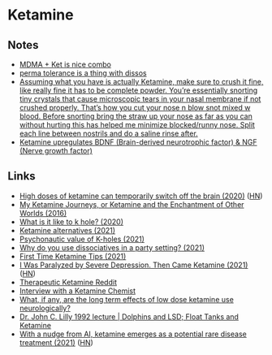 # Ketamine

## Notes

- [MDMA + Ket is nice combo](https://www.reddit.com/r/ketamine/comments/oqdjwe/the_most_intense_hole_ive_ever_experienced/)
- [perma tolerance is a thing with dissos](https://www.reddit.com/r/ketamine/comments/oszyad/tolerance/)
- [Assuming what you have is actually Ketamine, make sure to crush it fine, like really fine it has to be complete powder. You’re essentially snorting tiny crystals that cause microscopic tears in your nasal membrane if not crushed properly. That’s how you cut your nose n blow snot mixed w blood. Before snorting bring the straw up your nose as far as you can without hurting this has helped me minimize blocked/runny nose. Split each line between nostrils and do a saline rinse after.](https://www.reddit.com/r/ketamine/comments/qwrfif/first_time_dont_know_what_to_make_of_it/)
- [Ketamine upregulates BDNF (Brain-derived neurotrophic factor) & NGF (Nerve growth factor)](https://www.reddit.com/r/Drugs/comments/rfiq90/is_ketamine_any_good/)

## Links

- [High doses of ketamine can temporarily switch off the brain (2020)](https://www.cam.ac.uk/research/news/high-doses-of-ketamine-can-temporarily-switch-off-the-brain-say-researchers) ([HN](https://news.ycombinator.com/item?id=23509366))
- [My Ketamine Journeys, or Ketamine and the Enchantment of Other Worlds (2016)](https://realitysandwich.com/321100/my-ketamine-journeys-or-ketamine-and-the-enchantment-of-other-worlds/)
- [What is it like to k hole? (2020)](https://www.reddit.com/r/ketamine/comments/hciwx8/what_is_it_like_to_k_hole/)
- [Ketamine alternatives (2021)](https://www.reddit.com/r/researchchemicals/comments/lf10rp/ketamine_alternatives/)
- [Psychonautic value of K-holes (2021)](https://www.reddit.com/r/RationalPsychonaut/comments/lv3mr5/why_does_it_seem_like_the_psychonautic_value_of/)
- [Why do you use dissociatives in a party setting? (2021)](https://www.reddit.com/r/researchchemicals/comments/mj6ti3/why_do_you_use_dissociatives_in_a_party_setting/)
- [First Time Ketamine Tips (2021)](https://www.reddit.com/r/ketamine/comments/no92ru/doing_ket_for_the_first_time_today_any_tips/)
- [I Was Paralyzed by Severe Depression. Then Came Ketamine (2021)](https://www.nytimes.com/2021/05/30/opinion/ketamine-treatment-depression.html) ([HN](https://news.ycombinator.com/item?id=27338596))
- [Therapeutic Ketamine Reddit](https://www.reddit.com/r/TherapeuticKetamine/)
- [Interview with a Ketamine Chemist](https://www.vice.com/en/article/ppzgk9/interview-with-ketamine-chemist-704-v18n2)
- [What, if any, are the long term effects of low dose ketamine use neurologically?](https://www.reddit.com/r/AskDrugNerds/comments/of8s7z/what_if_any_are_the_long_term_effects_of_low_dose/)
- [Dr. John C. Lilly 1992 lecture | Dolphins and LSD; Float Tanks and Ketamine](https://www.youtube.com/watch?v=nGhCpC5hH0k)
- [With a nudge from AI, ketamine emerges as a potential rare disease treatment (2021)](https://www.statnews.com/2021/08/05/artificial-intelligence-rare-disease-andp-medikanren/) ([HN](https://news.ycombinator.com/item?id=28099548))
